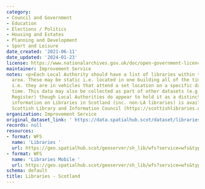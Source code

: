 ```yaml
---
category:
- Council and Government
- Education
- Elections / Politics
- Housing and Estates
- Planning and Development
- Sport and Leisure
date_created: '2021-06-11'
date_updated: '2024-01-23'
license: https://www.nationalarchives.gov.uk/doc/open-government-licence/version/3/
maintainer: Improvement Service
notes: <p>Each Local Authority should have a list of libraries within their Council
  area. These may be static i.e. located in one building all of the time, or mobile
  i.e. they are in vehicles that attend a set location on a specific day at a certain
  time. This data may also be collected as part of other datasets (e.g. Council Asset
  Register) though Local Authorities do appear to hold it as a distinct layer.  Further
  information on Libraries in Scotland (inc. non-LA libraries) is available from The
  Scottish Library and Information Council (https://scottishlibraries.org/)</p>
organization: Improvement Service
original_dataset_link: ' https://data.spatialhub.scot/dataset/libraries-is'
records: null
resources:
- format: WFS
  name: 'Libraries '
  url: https://geo.spatialhub.scot/geoserver/sh_lib/wfs?service=wfs&typeName=sh_lib:pub_lib
- format: WFS
  name: 'Libraries Mobile '
  url: https://geo.spatialhub.scot/geoserver/sh_lib/wfs?service=wfs&typeName=sh_lib:pub_libmob
schema: default
title: Libraries - Scotland
---
```

